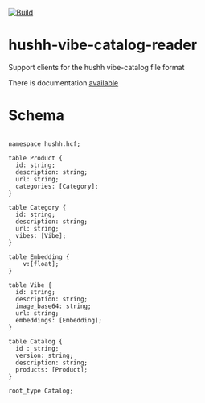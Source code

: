 [![Build](https://github.com/hushh-labs/hushh-vibe-catalog-reader/actions/workflows/main.yml/badge.svg)](https://github.com/hushh-labs/hushh-vibe-catalog-reader/actions/workflows/main.yml)
# hushh-vibe-catalog-reader
Support clients for the hushh vibe-catalog file format

There is documentation [available](https://hushh-labs.github.io/hushh-vibe-catalog-reader/)

# Schema
```flatbuffer

namespace hushh.hcf;

table Product {
  id: string;
  description: string;
  url: string;
  categories: [Category];
}

table Category {
  id: string;
  description: string;
  url: string;
  vibes: [Vibe];
}

table Embedding {
    v:[float];
}

table Vibe {
  id: string;
  description: string;
  image_base64: string;
  url: string;
  embeddings: [Embedding];
}

table Catalog {
  id : string;
  version: string;
  description: string;
  products: [Product];
}

root_type Catalog;
```
